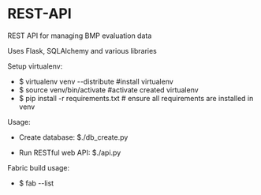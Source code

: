 REST-API
========

REST API for managing BMP evaluation data

Uses Flask, SQLAlchemy and various libraries


Setup virtualenv: 

- $ virtualenv venv --distribute #install virtualenv
- $ source venv/bin/activate #activate created virtualenv
- $ pip install -r requirements.txt # ensure all requirements are installed in venv

Usage:

* Create database:
$./db_create.py

* Run RESTful web API:
$./api.py

Fabric build usage:

- $ fab --list 



